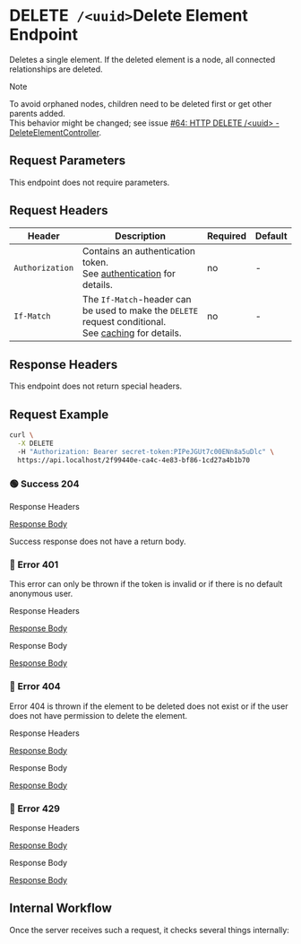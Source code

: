 # <span class="title-url"><span class="method-delete">DELETE</span>` /<uuid>`</span><span class="title-human">Delete Element Endpoint</span>

<!-- panels:start -->
<!-- div:left-panel -->

Deletes a single element. If the deleted element is a node, all connected relationships are deleted.

> [!NOTE]
> To avoid orphaned nodes, children need to be deleted first or get other parents added.  
> This behavior might be changed; see issue [#64: HTTP DELETE /&lt;uuid&gt; - DeleteElementController](https://github.com/ember-nexus/api/issues/64).

## Request Parameters

This endpoint does not require parameters.

## Request Headers

<div class="table-request-headers">

| Header          | Description                                                                                                                    | Required | Default |
|-----------------|--------------------------------------------------------------------------------------------------------------------------------|----------|---------|
| `Authorization` | Contains an authentication token. <br />See [authentication](/concepts/authentication) for details.                            | no       | -       |
| `If-Match`      | The `If-Match`-header can be used to make the `DELETE` request conditional.<br />See [caching](/concepts/caching) for details. | no       | -       |

</div>

## Response Headers

This endpoint does not return special headers.

## Request Example

```bash
curl \
  -X DELETE
  -H "Authorization: Bearer secret-token:PIPeJGUt7c00ENn8a5uDlc" \
  https://api.localhost/2f99440e-ca4c-4e83-bf86-1cd27a4b1b70
```

<!-- tabs:start -->

### **🟢 Success 204**

<div class="code-title auto-refresh">Response Headers</div>

[Response Body](./delete-element/204-response-header.txt ':include :type=code')

Success response does not have a return body.

### **🔴 Error 401**

This error can only be thrown if the token is invalid or if there is no default anonymous user.

<div class="code-title auto-refresh">Response Headers</div>

[Response Body](./delete-element/401-response-header.txt ':include :type=code')

<div class="code-title auto-refresh">Response Body</div>

[Response Body](./delete-element/401-response-body.json ':include :type=code problem+json')

### **🔴 Error 404**

Error 404 is thrown if the element to be deleted does not exist or if the user does not have permission to delete the
element.

<div class="code-title auto-refresh">Response Headers</div>

[Response Body](./delete-element/404-response-header.txt ':include :type=code')

<div class="code-title auto-refresh">Response Body</div>

[Response Body](./delete-element/404-response-body.json ':include :type=code problem+json')

### **🔴 Error 429**

<div class="code-title">Response Headers</div>

[Response Body](./delete-element/429-response-header.txt ':include :type=code')

<div class="code-title">Response Body</div>

[Response Body](./delete-element/429-response-body.json ':include :type=code problem+json')

<!-- tabs:end -->

<!-- div:right-panel -->

## Internal Workflow

Once the server receives such a request, it checks several things internally:

<div id="graph-container-1" class="graph-container" style="height:1400px"></div>

<!-- panels:end -->

<script>
G6.registerEdge('polyline-edge', {
  draw(cfg, group) {
    const { startPoint, endPoint } = cfg;
    const hgap = Math.abs(endPoint.x - startPoint.x);

    const path = [
      ['M', startPoint.x, startPoint.y],
      [
        'C',
        startPoint.x + hgap / 4,
        startPoint.y,
        endPoint.x - hgap / 2,
        endPoint.y,
        endPoint.x,
        endPoint.y,
      ],
    ];
    const shape = group.addShape('path', {
      attrs: {
        stroke: '#AAB7C4',
        path,
      },
      name: 'path-shape',
    });
    const midPoint = {
      x: (startPoint.x + endPoint.x) / 2,
      y: (startPoint.y + endPoint.y) / 2,
    };
    const label = group.addShape('text', {
      attrs: {
        text: cfg.label + '###########',
        x: midPoint.x,
        y: midPoint.y,
        textAlign: 'center',
        textBaseline: 'middle',
        fill: '#000',
        fontSize: 14,
      },
      name: 'label-shape',
    });
    return shape;
  },
});
renderWorkflow(document.getElementById('graph-container-1'), {
  nodes: [
    { id: 'init', ...workflowStart, label: 'server receives DELETE-request' },
    { id: 'checkToken', ...workflowDecision, label: 'does request contain token?' },
    { id: 'noTokenAction', ...workflowStep, label: "use default anonymous\nuser for auth" },
    { id: 'checkTokenValidity', ...workflowDecision, label: 'is token valid?' },
    { id: 'checkRateLimit', ...workflowDecision, label: "does request exceed\nrate limit?" },
    { id: 'checkIfMatchHeaderExists', ...workflowDecision, label: "does request contain\nIf-Match header?" },
    { id: 'checkIfMatchHeaderMatches', ...workflowDecision, label: "does If-Match\nmatch ETag?" },
    { id: 'checkExistence', ...workflowDecision, label: 'does element exist?' },
    { id: 'checkAccess', ...workflowDecision, label: 'has user permission\nto delete element?' },
    { id: 'deleteElement', ...workflowStep, label: 'delete element' },
    { id: 'error401', ...workflowEndError, label: "return 401" },
    { id: 'error404', ...workflowEndError, label: "return 404" },
    { id: 'error412', ...workflowEndError, label: 'return 412' },
    { id: 'error429', ...workflowEndError, label: 'return 429' },
    { id: 'success204', ...workflowEndSuccess , label: "return 204"},
  ],
  edges: [
    { source: 'init', target: 'checkToken', label: '' },
    { source: 'checkToken', target: 'noTokenAction', label: 'no' },
    { source: 'checkToken', target: 'checkTokenValidity', label: 'yes' },
    { source: 'checkTokenValidity', target: 'checkRateLimit', label: 'yes' },
    { source: 'checkTokenValidity', target: 'error401', label: 'no' },
    { source: 'checkRateLimit', target: 'checkIfMatchHeaderExists', label: 'no' },
    { source: 'checkRateLimit', target: 'error429', label: 'yes' },
    { source: 'checkIfMatchHeaderExists', target: 'checkExistence', label: 'no' },
    { source: 'checkIfMatchHeaderExists', target: 'checkIfMatchHeaderMatches', label: 'yes' },
    { source: 'checkIfMatchHeaderMatches', target: 'checkExistence', label: 'yes' },
    { source: 'checkIfMatchHeaderMatches', target: 'error412', label: 'no' },
    { source: 'checkExistence', target: 'checkAccess', label: 'yes' },
    { source: 'checkExistence', target: 'error404', label: 'no' },
    { source: 'checkAccess', target: 'deleteElement', label: 'yes' },
    { source: 'checkAccess', target: 'error404', label: 'no' },
    { source: 'deleteElement', target: 'success204' },
    { source: 'noTokenAction', target: 'checkRateLimit', label: '', type2: 'polyline-edge' }
  ],
}, 'TB');
</script>

